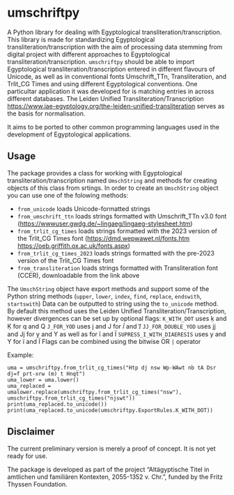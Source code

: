 # umschriftpy
A Python library for dealing with Egyptological transliteration/transcription.
This library is made for standardizing Egyptological transliteration/transcription with the aim of processing data stemming from digital project with different approaches to Egyptological transliteration/transcription.
`umschriftpy` should be able to import Egyptological transliteration/transcription entered in different flavours of Unicode, as well as in conventional fonts Umschrift_TTn, Transliteration, and Trlit_CG Times and using different Egyptological conventions.
One particultar application it was developed for is matching entries in across different databases.
The Leiden Unified Transliteration/Transcription https://www.iae-egyptology.org/the-leiden-unified-transliteration serves as the basis for normalisation.

It aims to be ported to other common programming languages used in the development of Egyptological applications. 

## Usage

The package provides a class for working with Egyptological transliteration/transcription named `UmschString` and methods for creating objects of this class from srtings.
In order to create an `UmschString` object you can use one of the folowing methods: 
- `from_unicode` loads Unicode-formatted strings
- `from_umschrift_ttn` loads strings formatted with Umschrift_TTn v3.0 font (https://wwwuser.gwdg.de/~lingaeg/lingaeg-stylesheet.htm)
- `from_trlit_cg_times` loads strings formatted with the 2023 version of the Trlit_CG Times font (https://dmd.wepwawet.nl/fonts.htm https://oeb.griffith.ox.ac.uk/fonts.aspx)
- `from_trlit_cg_times_2023` loads strings formatted with the pre-2023 version of the Trlit_CG Times font
- `from_transliteration` loads strings formatted with Transliteration font (CCER), downloadable from the link above

The `UmschString` object have export methods and support some of the Python string methods (`upper`, `lower`, `index`, `find`, `replace`, `endswith`, `startswith`)
Data can be outputted to string using the `to_unicode` method. By default this method uses the Leiden Unified Transliteration/Transcription, however divergences can be set up by optional flags: 
`K_WITH_DOT` uses ḳ and Ḳ for q and Q
`J_FOR_YOD`  uses j and J for ꞽ and Ꞽ
`JJ_FOR_DOUBLE_YOD`  uses jj and Jj for y and Y as well as for ï and Ï
`SUPRESS_I_WITH_DIAERESIS`  uses y and Y for ï and Ï
Flags can be combined using the bitwise OR `|` operator

Example: 
```
uma = umschriftpy.from_trlit_cg_times("Htp dj nsw Wp-WAwt nb tA Dsr dj=f prt-xrw (m) t Hnqt")
uma_lower = uma.lower()
uma_replaced = umalower.replace(umschriftpy.from_trlit_cg_times("nsw"), umschriftpy.from_trlit_cg_times("njswt"))
print(uma_replaced.to_unicode())
print(uma_replaced.to_unicode(umschriftpy.ExportRules.K_WITH_DOT))

```


## Disclaimer
The current preliminary version is merely a proof of concept. It is not yet ready for use. 

The package is developed as part of the project “Altägyptische Titel in amtlichen und familiären Kontexten, 2055-1352 v. Chr.”, funded by the Fritz Thyssen Foundation.